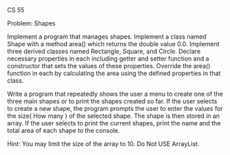 CS 55

Problem: Shapes                                                                           

Implement a program that manages shapes. Implement a class named Shape with a method area() which returns the double value 0.0. Implement three derived classes named Rectangle, Square, and Circle. Declare necessary properties in each including getter and setter function and a constructor that sets the values of these properties. Override the area() function in each by calculating the area using the defined properties in that class.

Write a program that repeatedly shows the user a menu to create one of the three main shapes or to print the shapes created so far. If the user selects to create a new shape, the program prompts the user to enter the values for the size( How many ) of the selected shape. The shape is then stored in an array. If the user selects to print the current shapes, print the name and the total area of each shape to the console.

Hint: You may limit the size of the array to 10. Do Not USE ArrayList.

